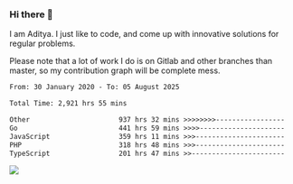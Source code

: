 ### Hi there 👋

I am Aditya. I just like to code, and come up with innovative solutions for regular problems.

Please note that a lot of work I do is on Gitlab and other branches than master, so my contribution graph will be complete mess.

<!--START_SECTION:waka-->

```txt
From: 30 January 2020 - To: 05 August 2025

Total Time: 2,921 hrs 55 mins

Other                      937 hrs 32 mins >>>>>>>>-----------------   32.09 %
Go                         441 hrs 59 mins >>>>---------------------   15.13 %
JavaScript                 359 hrs 11 mins >>>----------------------   12.29 %
PHP                        318 hrs 48 mins >>>----------------------   10.91 %
TypeScript                 201 hrs 47 mins >>-----------------------   06.91 %
```

<!--END_SECTION:waka-->

![](https://komarev.com/ghpvc/?username=BrainBuzzer)
